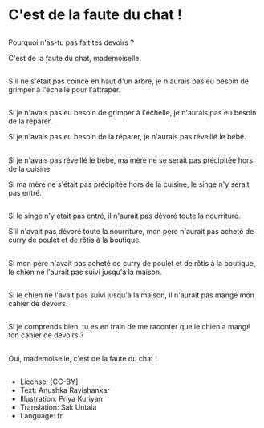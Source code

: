 # C'est de la faute du chat !

##
Pourquoi n'as-tu pas fait tes devoirs ?

C'est de la faute du chat, mademoiselle.

##
S'il ne s'était pas coincé en haut d'un arbre, je n'aurais pas eu besoin de grimper à l'échelle pour l'attraper.

##
Si je n'avais pas eu besoin de grimper à l'échelle, je n'aurais pas eu besoin de la réparer.

Si je n'avais pas eu besoin de la réparer, je n'aurais pas réveillé le bébé.

##
Si je n'avais pas réveillé le bébé, ma mère ne se serait pas précipitée hors de la cuisine.

Si ma mère ne s'était pas précipitée hors de la cuisine, le singe n'y serait pas entré.

##
Si le singe n'y était pas entré, il n'aurait pas dévoré toute la nourriture.

S'il n'avait pas dévoré toute la nourriture, mon père n'aurait pas acheté de curry de poulet et de rôtis à la boutique.

##
Si mon père n'avait pas acheté de curry de poulet et de rôtis à la boutique, le chien ne l'aurait pas suivi jusqu'à la maison. 

##
Si le chien ne l'avait pas suivi jusqu'à la maison, il n'aurait pas mangé mon cahier de devoirs. 

##
Si je comprends bien, tu es en train de me raconter que le chien a mangé ton cahier de devoirs ?

##
Oui, mademoiselle, c'est de la faute du chat !

##
* License: [CC-BY]
* Text: Anushka Ravishankar
* Illustration: Priya Kuriyan
* Translation: Sak Untala
* Language: fr
